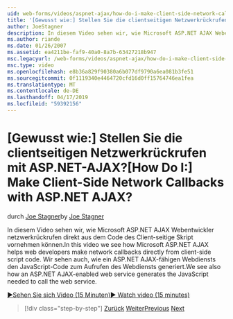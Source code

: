 ```yaml
---
uid: web-forms/videos/aspnet-ajax/how-do-i-make-client-side-network-callbacks-with-aspnet-ajax
title: '[Gewusst wie:] Stellen Sie die clientseitigen Netzwerkrückrufen mit ASP.NET-AJAX? | Microsoft-Dokumentation'
author: JoeStagner
description: In diesem Video sehen wir, wie Microsoft ASP.NET AJAX Webentwickler netzwerkrückrufen direkt aus dem Code des Client-seitige Skript vornehmen können. Wir sehen auch, wie eine ASP.NET...
ms.author: riande
ms.date: 01/26/2007
ms.assetid: ea4211be-faf9-40a0-8a7b-63427218b947
msc.legacyurl: /web-forms/videos/aspnet-ajax/how-do-i-make-client-side-network-callbacks-with-aspnet-ajax
msc.type: video
ms.openlocfilehash: e8b36a829f90380a6b077df9790a6ea081b3fe51
ms.sourcegitcommit: 0f1119340e4464720cfd16d0ff15764746ea1fea
ms.translationtype: MT
ms.contentlocale: de-DE
ms.lasthandoff: 04/17/2019
ms.locfileid: "59392156"
---
```

# <a name="how-do-i-make-client-side-network-callbacks-with-aspnet-ajax"></a><span data-ttu-id="2d138-105">[Gewusst wie:] Stellen Sie die clientseitigen Netzwerkrückrufen mit ASP.NET-AJAX?</span><span class="sxs-lookup"><span data-stu-id="2d138-105">[How Do I:] Make Client-Side Network Callbacks with ASP.NET AJAX?</span></span>

<span data-ttu-id="2d138-106">durch [Joe Stagner](https://github.com/JoeStagner)</span><span class="sxs-lookup"><span data-stu-id="2d138-106">by [Joe Stagner](https://github.com/JoeStagner)</span></span>

<span data-ttu-id="2d138-107">In diesem Video sehen wir, wie Microsoft ASP.NET AJAX Webentwickler netzwerkrückrufen direkt aus dem Code des Client-seitige Skript vornehmen können.</span><span class="sxs-lookup"><span data-stu-id="2d138-107">In this video we see how Microsoft ASP.NET AJAX helps web developers make network callbacks directly from client-side script code.</span></span> <span data-ttu-id="2d138-108">Wir sehen auch, wie ein ASP.NET AJAX-fähigen Webdiensts den JavaScript-Code zum Aufrufen des Webdiensts generiert.</span><span class="sxs-lookup"><span data-stu-id="2d138-108">We see also how an ASP.NET AJAX-enabled web service generates the JavaScript needed to call the web service.</span></span>

[<span data-ttu-id="2d138-109">&#9654;Sehen Sie sich Video (15 Minuten)</span><span class="sxs-lookup"><span data-stu-id="2d138-109">&#9654; Watch video (15 minutes)</span></span>](https://channel9.msdn.com/Blogs/ASP-NET-Site-Videos/how-do-i-make-client-side-network-callbacks-with-aspnet-ajax)

> [!div class="step-by-step"]
> <span data-ttu-id="2d138-110">[Zurück](how-do-i-implement-dynamic-partial-page-updates-with-aspnet-ajax.md)
> [Weiter](how-do-i-add-aspnet-ajax-features-to-an-existing-web-application.md)</span><span class="sxs-lookup"><span data-stu-id="2d138-110">[Previous](how-do-i-implement-dynamic-partial-page-updates-with-aspnet-ajax.md)
[Next](how-do-i-add-aspnet-ajax-features-to-an-existing-web-application.md)</span></span>
